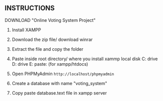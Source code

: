 ## INSTRUCTIONS

DOWNLOAD "Online Voting  System Project"

1. Install XAMPP

2. Download the zip file/ download winrar

3. Extract the file and copy the folder

4. Paste inside root directory/ where you install xammp local disk C: drive D: drive E: paste: (for xampp/htdocs)

5. Open PHPMyAdmin `http://localhost/phpmyadmin`

6. Create a database with name "voting_system"

7. Copy paste  database.text file in xampp server



